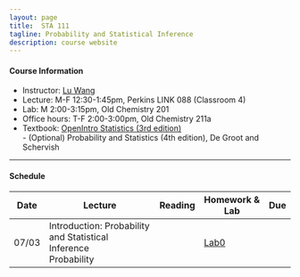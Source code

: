```yaml
---
layout: page
title:  STA 111
tagline: Probability and Statistical Inference
description: course website
---
```


#### Course Information
* Instructor: [Lu Wang](https://www.linkedin.com/in/lu-wang-46b6b433/)
* Lecture: M-F 12:30-1:45pm, Perkins LINK 088 (Classroom 4)
* Lab: M 2:00-3:15pm, Old Chemistry 201
* Office hours: T-F 2:00-3:00pm, Old Chemistry 211a
* Textbook: [OpenIntro Statistics (3rd edition)](https://www.openintro.org/stat/textbook.php?stat_book=os) <br />
           - (Optional) Probability and Statistics (4th edition), De Groot and Schervish

---
#### Schedule

| Date | Lecture | Reading | Homework & Lab | Due |
|------|---------|---------|----------------|-----|
|   07/03   |   Introduction: Probability and Statistical Inference <br> Probability   |  | [Lab0](Labs/lab0.html) |  |

<!-- - [Overview](pages/overview.html) 
- [Making an independent website](pages/independent_site.html) 
- [Making a personal site](pages/user_site.html) 
- [Resources](pages/resources.html) -->




 
